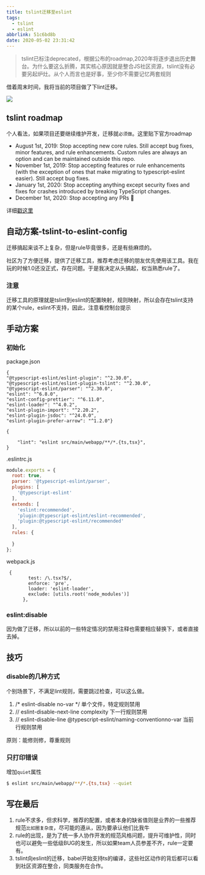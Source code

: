 ```yaml
---
title: tslint迁移至eslint
tags:
  - tslint
  - eslint
abbrlink: 51c6bd8b
date: 2020-05-02 23:31:42
---
```


> tslint已标注deprecated，根据公布的roadmap,2020年将逐步退出历史舞台。为什么要这么折腾，其实核心原因就是整合JS社区资源，tslint没有必要另起炉灶。从个人而言也是好事，至少你不需要记忆两套规则

借着周末时间，我将当前的项目做了下lint迁移。


![](http://static.1991421.cn/2020/2020-05-03-112511.jpeg)



## tslint roadmap

个人看法，如果项目还要继续维护开发，迁移就`必须做`。这里贴下官方roadmap

- August 1st, 2019: Stop accepting new core rules. Still accept bug fixes, minor features, and rule enhancements. Custom rules are always an option and can be maintained outside this repo.
- November 1st, 2019: Stop accepting features or rule enhancements (with the exception of ones that make migrating to typescript-eslint easier). Still accept bug fixes.
- January 1st, 2020: Stop accepting anything except security fixes and fixes for crashes introduced by breaking TypeScript changes.
- December 1st, 2020: Stop accepting any PRs 🎉

详细[戳这里](https://github.com/palantir/tslint/issues/4534)

## 自动方案-tslint-to-eslint-config
迁移搞起来谈不上复杂，但是rule毕竟很多，还是有些麻烦的。

社区为了方便迁移，提供了迁移工具，推荐考虑迁移的朋友优先使用该工具。我在玩的时候1.0还没正式，存在问题。于是我决定从头搞起，权当熟悉rule了。

### 注意
迁移工具的原理就是tslint到eslint的配置映射，规则映射，所以会存在tslint支持的某个rule，eslint不支持，因此，注意看控制台提示

## 手动方案

### 初始化 
package.json

```
{
"@typescript-eslint/eslint-plugin": "^2.30.0",
"@typescript-eslint/eslint-plugin-tslint": "^2.30.0",
"@typescript-eslint/parser": "^2.30.0",
"eslint": "^6.8.0",
"eslint-config-prettier": "^6.11.0",
"eslint-loader": "^4.0.2",
"eslint-plugin-import": "^2.20.2",
"eslint-plugin-jsdoc": "^24.0.0",
"eslint-plugin-prefer-arrow": "^1.2.0"}

{

    "lint": "eslint src/main/webapp/**/*.{ts,tsx}",
}
```

.eslintrc.js


```js
module.exports = {
  root: true,
  parser: '@typescript-eslint/parser',
  plugins: [
    '@typescript-eslint'
  ],
  extends: [
    'eslint:recommended',
    'plugin:@typescript-eslint/eslint-recommended',
    'plugin:@typescript-eslint/recommended'
  ],
  rules: {
    
  }
};

```

webpack.js

```
 {
        test: /\.tsx?$/,
        enforce: 'pre',
        loader: 'eslint-loader',
        exclude: [utils.root('node_modules')]
      },
```

### eslint:disable
因为做了迁移，所以以前的一些特定情况的禁用注释也需要相应替换下，或者直接去掉。


## 技巧

### disable的几种方式
 
 个别场景下，不满足lint规则，需要跳过检查，可以这么做。
    
   1. /* eslint-disable no-var */ 单个文件，特定规则禁用
   2. // eslint-disable-next-line complexity 下一行规则禁用
   3. // eslint-disable-line @typescript-eslint/naming-conventionno-var 当前行规则禁用

原则：能修则修，尊重规则

### 只打印错误

增加`quiet`属性
```bash
$ eslint src/main/webapp/**/*.{ts,tsx} --quiet

```

## 写在最后
1. rule不求多，但求科学，推荐的配置，或者本身的缺省值则是业界的一些推荐规范`比如圈复杂度`，尽可能的遵从，因为要承认他们比我牛
2. rule的出现，是为了统一多人协作开发的规范风格问题，提升可维护性，同时也可以避免一些低级BUG的发生，所以如果team人员参差不齐，rule一定要有。
3. tslint向eslint的迁移，babel开始支持ts的编译，这些社区动作的背后都可以看到社区资源在整合，同类服务在合作。
